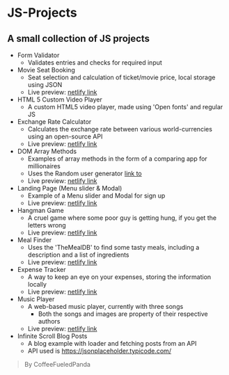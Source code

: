 # JS-Projects

## A small collection of JS projects

* Form Validator
  * Validates entries and checks for required input
* Movie Seat Booking
  * Seat selection and calculation of ticket/movie price, local storage using JSON
  * Live preview: [netlify link](https://movie-seat-booking-preview-coffeefueledpanda.netlify.app/)
* HTML 5 Custom Video Player
  * A custom HTML5 video player, made using 'Open fonts' and regular JS
* Exchange Rate Calculator
  * Calculates the exchange rate between various world-currencies using an open-source API
  * Live preview: [netlify link](https://exchange-rate-calculator-coffeefueledpanda.netlify.app/)
* DOM Array Methods
  * Examples of array methods in the form of a comparing app for millionaires
  * Uses the Random user generator [link to](https://randomuser.me/)
  * Live preview: [netlify link](https://dom-array-methods-millionairesapp-coffeefueledpanda.netlify.app/)
* Landing Page (Menu slider & Modal)
  * Example of a Menu slider and Modal for sign up
  * Live preview: [netlify link](https://landing-page-menuslider-modal-coffeefueledpanda.netlify.app/)
* Hangman Game
  * A cruel game where some poor guy is getting hung, if you get the letters wrong
  * Live preview: [netlify link](https://hangman-game-coffeefueledpanda.netlify.app/)
* Meal Finder
  * Uses the 'TheMealDB' to find some tasty meals, including a description and a list of ingredients
  * Live preview: [netlify link](https://meal-finder-coffeefueledpanda.netlify.app/)
* Expense Tracker
  * A way to keep an eye on your expenses, storing the information locally
  * Live preview: [netlify link](https://expense-tracker-coffeefueledpanda.netlify.app/)
* Music Player
  * A web-based music player, currently with three songs
    * Both the songs and images are property of their respective authors
  * Live preview: [netlify link](https://music-player-coffeefueledpanda.netlify.app/)
* Infinite Scroll Blog Posts
  * A blog example with loader and fetching posts from an API
  * API used is <https://jsonplaceholder.typicode.com/>

> By CoffeeFueledPanda
